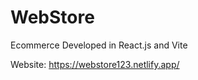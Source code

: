 
# WebStore
Ecommerce Developed in React.js and Vite





Website: https://webstore123.netlify.app/

